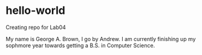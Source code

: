 # hello-world
Creating repo for Lab04

My name is George A. Brown, I go by Andrew. I am currently finishing up my sophmore year towards getting a B.S. in Computer Science. 

